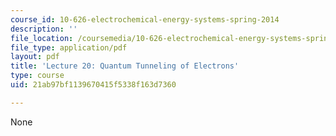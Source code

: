 ```yaml
---
course_id: 10-626-electrochemical-energy-systems-spring-2014
description: ''
file_location: /coursemedia/10-626-electrochemical-energy-systems-spring-2014/21ab97bf1139670415f5338f163d7360_MIT10_626S14_Lec20.pdf
file_type: application/pdf
layout: pdf
title: 'Lecture 20: Quantum Tunneling of Electrons'
type: course
uid: 21ab97bf1139670415f5338f163d7360

---
```

None